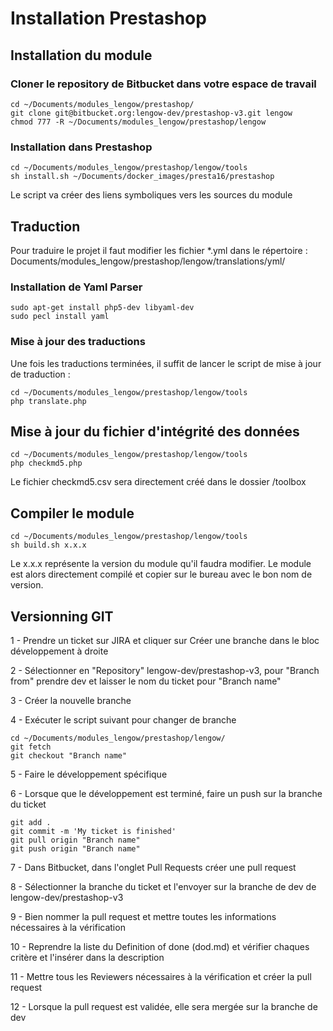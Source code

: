 # Installation Prestashop #

## Installation du module ##

### Cloner le repository de Bitbucket dans votre espace de travail ###

    cd ~/Documents/modules_lengow/prestashop/
    git clone git@bitbucket.org:lengow-dev/prestashop-v3.git lengow
    chmod 777 -R ~/Documents/modules_lengow/prestashop/lengow

### Installation dans Prestashop ###

    cd ~/Documents/modules_lengow/prestashop/lengow/tools
    sh install.sh ~/Documents/docker_images/presta16/prestashop

Le script va créer des liens symboliques vers les sources du module

## Traduction ##

Pour traduire le projet il faut modifier les fichier *.yml dans le répertoire : Documents/modules_lengow/prestashop/lengow/translations/yml/

### Installation de Yaml Parser ###

    sudo apt-get install php5-dev libyaml-dev
    sudo pecl install yaml

### Mise à jour des traductions ###

Une fois les traductions terminées, il suffit de lancer le script de mise à jour de traduction :

    cd ~/Documents/modules_lengow/prestashop/lengow/tools
    php translate.php

## Mise à jour du fichier d'intégrité des données ##

    cd ~/Documents/modules_lengow/prestashop/lengow/tools
    php checkmd5.php

Le fichier checkmd5.csv sera directement créé dans le dossier /toolbox

## Compiler le module ##

    cd ~/Documents/modules_lengow/prestashop/lengow/tools
    sh build.sh x.x.x

Le x.x.x représente la version du module qu'il faudra modifier.
Le module est alors directement compilé et copier sur le bureau avec le bon nom de version.

## Versionning GIT ##

1 - Prendre un ticket sur JIRA et cliquer sur Créer une branche dans le bloc développement à droite

2 - Sélectionner en "Repository" lengow-dev/prestashop-v3, pour "Branch from" prendre dev et laisser le nom du ticket pour "Branch name"

3 - Créer la nouvelle branche

4 - Exécuter le script suivant pour changer de branche 

    cd ~/Documents/modules_lengow/prestashop/lengow/
    git fetch
    git checkout "Branch name"

5 - Faire le développement spécifique

6 - Lorsque que le développement est terminé, faire un push sur la branche du ticket

    git add .
    git commit -m 'My ticket is finished'
    git pull origin "Branch name"
    git push origin "Branch name"

7 - Dans Bitbucket, dans l'onglet Pull Requests créer une pull request

8 - Sélectionner la branche du ticket et l'envoyer sur la branche de dev de lengow-dev/prestashop-v3

9 - Bien nommer la pull request et mettre toutes les informations nécessaires à la vérification

10 - Reprendre la liste du Definition of done (dod.md) et vérifier chaques critère et l'insérer dans la description

11 - Mettre tous les Reviewers nécessaires à la vérification et créer la pull request

12 - Lorsque la pull request est validée, elle sera mergée sur la branche de dev